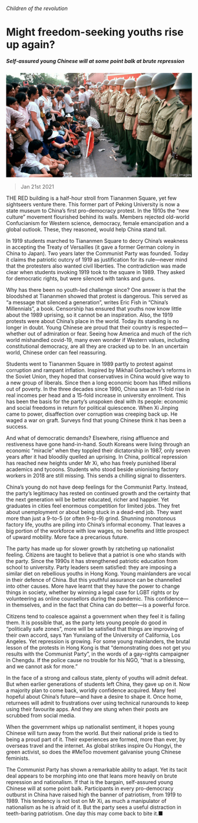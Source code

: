 ###### Children of the revolution

# Might freedom-seeking youths rise up again? 

##### Self-assured young Chinese will at some point balk at brute repression 

![image](images/20210123_srp550.jpg) 

> Jan 21st 2021 


THE RED building is a half-hour stroll from Tiananmen Square, yet few sightseers venture there. This former part of Peking University is now a state museum to China’s first pro-democracy protest. In the 1910s the “new culture” movement flourished behind its walls. Members rejected old-world Confucianism for Western science, democracy, female emancipation and a global outlook. These, they reasoned, would help China stand tall.


In 1919 students marched to Tiananmen Square to decry China’s weakness in accepting the Treaty of Versailles (it gave a former German colony in China to Japan). Two years later the Communist Party was founded. Today it claims the patriotic outcry of 1919 as justification for its rule—never mind that the protesters also wanted civil liberties. The contradiction was made clear when students invoking 1919 took to the square in 1989. They asked for democratic rights, but were silenced with tanks and guns.



Why has there been no youth-led challenge since? One answer is that the bloodshed at Tiananmen showed that protest is dangerous. This served as “a message that silenced a generation”, writes Eric Fish in “China’s Millennials”, a book. Censorship has ensured that youths now know little about the 1989 uprising, so it cannot be an inspiration. Also, the 1919 protests were about China’s place in the world. Today its standing is no longer in doubt. Young Chinese are proud that their country is respected—whether out of admiration or fear. Seeing how America and much of the rich world mishandled covid-19, many even wonder if Western values, including constitutional democracy, are all they are cracked up to be. In an uncertain world, Chinese order can feel reassuring.


Students went to Tiananmen Square in 1989 partly to protest against corruption and rampant inflation. Inspired by Mikhail Gorbachev’s reforms in the Soviet Union, they hoped that conservatives in China would give way to a new group of liberals. Since then a long economic boom has lifted millions out of poverty. In the three decades since 1990, China saw an 11-fold rise in real incomes per head and a 15-fold increase in university enrolment. This has been the basis for the party’s unspoken deal with its people: economic and social freedoms in return for political quiescence. When Xi Jinping came to power, disaffection over corruption was creeping back up. He waged a war on graft. Surveys find that young Chinese think it has been a success.


And what of democratic demands? Elsewhere, rising affluence and restiveness have gone hand-in-hand. South Koreans were living through an economic “miracle” when they toppled their dictatorship in 1987, only seven years after it had bloodily quelled an uprising. In China, political repression has reached new heights under Mr Xi, who has freely punished liberal academics and tycoons. Students who stood beside unionising factory workers in 2018 are still missing. This sends a chilling signal to dissenters.


China’s young do not have deep feelings for the Communist Party. Instead, the party’s legitimacy has rested on continued growth and the certainty that the next generation will be better educated, richer and happier. Yet graduates in cities feel enormous competition for limited jobs. They fret about unemployment or about being stuck in a dead-end job. They want more than just a 9-to-5 (or often 9-to-9) grind. Shunning monotonous factory life, youths are piling into China’s informal economy. That leaves a big portion of the workforce with low wages, no benefits and little prospect of upward mobility. More face a precarious future.


The party has made up for slower growth by ratcheting up nationalist feeling. Citizens are taught to believe that a patriot is one who stands with the party. Since the 1990s it has strengthened patriotic education from school to university. Party leaders seem satisfied: they are imposing a similar diet on rebellious youths in Hong Kong. Young mainlanders are vocal in their defence of China. But this youthful assurance can be channelled into other causes. More have learnt that they have the power to change things in society, whether by winning a legal case for LGBT rights or by volunteering as online counsellors during the pandemic. This confidence—in themselves, and in the fact that China can do better—is a powerful force.


Citizens tend to coalesce against a government when they feel it is failing them. It is possible that, as the party lets young people do good in “politically safe zones”, more will be satisfied that things are improving of their own accord, says Yan Yunxiang of the University of California, Los Angeles. Yet repression is growing. For some young mainlanders, the brutal lesson of the protests in Hong Kong is that “demonstrating does not get you results with the Communist Party”, in the words of a gay-rights campaigner in Chengdu. If the police cause no trouble for his NGO, “that is a blessing, and we cannot ask for more.”


In the face of a strong and callous state, plenty of youths will admit defeat. But when earlier generations of students left China, they gave up on it. Now a majority plan to come back, worldly confidence acquired. Many feel hopeful about China’s future—and have a desire to shape it. Once home, returnees will admit to frustrations over using technical runarounds to keep using their favourite apps. And they are stung when their posts are scrubbed from social media.


When the government whips up nationalist sentiment, it hopes young Chinese will turn away from the world. But their national pride is tied to being a proud part of it. Their experiences are formed, more than ever, by overseas travel and the internet. As global strikes inspire Ou Hongyi, the green activist, so does the #MeToo movement galvanise young Chinese feminists.


The Communist Party has shown a remarkable ability to adapt. Yet its tacit deal appears to be morphing into one that leans more heavily on brute repression and nationalism. If that is the bargain, self-assured young Chinese will at some point balk. Participants in every pro-democracy outburst in China have raised high the banner of patriotism, from 1919 to 1989. This tendency is not lost on Mr Xi, as much a manipulator of nationalism as he is afraid of it. But the party sees a useful distraction in teeth-baring patriotism. One day this may come back to bite it.■

